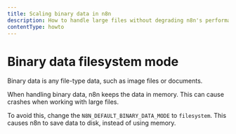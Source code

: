 ```yaml
---
title: Scaling binary data in n8n
description: How to handle large files without degrading n8n's performance.
contentType: howto
---
```


# Binary data filesystem mode

Binary data is any file-type data, such as image files or documents.

When handling binary data, n8n keeps the data in memory. This can cause crashes when working with large files. 

To avoid this, change the `N8N_DEFAULT_BINARY_DATA_MODE` to `filesystem`. This causes n8n to save data to disk, instead of using memory.
